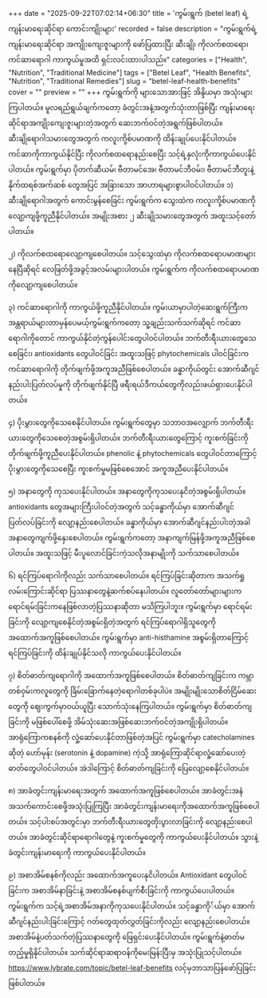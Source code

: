 +++
date = "2025-09-22T07:02:14+06:30"
title = 'ကွမ်းရွက် (betel leaf) ရဲ့ ကျန်းမာရေးဆိုင်ရာ ကောင်းကျိုးများ'
recorded = false
description = "ကွမ်းရွက်ရဲ့ ကျန်းမာရေးဆိုင်ရာ အကျိုးကျေးဇူးများကို ဖော်ပြထားပြီး ဆီးချို၊ ကိုလက်စထရော၊ ကင်ဆာရောဂါ ကာကွယ်မှုအထိ ရှင်းလင်းထားပါသည်။"
categories = ["Health", "Nutrition", "Traditional Medicine"]
tags = ["Betel Leaf", "Health Benefits", "Nutrition", "Traditional Remedies"]
slug = "betel-leaf-health-benefits"
cover = ""
preview = ""
+++
ကွမ်းရွက်ကို များသောအားဖြင့် အိန္ဒိယမှာ အသုံးများကြပါတယ်။ မူလရည်ရွယ်ချက်ကတော့ ခံတွင်းအနံ့အတွက်သုံးတာဖြစ်ပြီး ကျန်းမာရေးဆိုင်ရာအကျိုးကျေးဇူးများတဲ့အတွက် ဆေးဘက်ဝင်တဲ့အရွက်ဖြစ်ပါတယ်။ ဆီးချိုရောဂါသမားတွေအတွက် ကလူးကို့စ်ပမာဏကို ထိန်းချုပ်ပေးနိုင်ပါတယ်။ ကင်ဆာကိုကာကွယ်နိုင်ပြီး ကိုလက်စထရောနည်းစေပြီး သင့်ရဲ့နှလုံးကိုကာကွယ်ပေးနိုင်ပါတယ်။ ကွမ်းရွက်မှာ ပိုတက်ဆီယမ်၊ ဗီတာမင်အေ၊ ဗီတာမင်ဘီဝမ်း၊ ဗီတာမင်ဘီတူးနဲ့ နိုက်ထရစ်အက်ဆစ် တွေအပြင် အခြားသော အာဟာရများစွာပါဝင်ပါတယ်။
၁) ဆီးချိုရောဂါအတွက် ကောင်းမွန်စေခြင်း
ကွမ်းရွက်က သွေးထဲက ကလူးကို့စ်ပမာဏကို လျော့ကျဖို့ကူညီနိုင်ပါတယ်။ အမျိုးအစား ၂ ဆီးချိုသမားတွေအတွက် အထူးသင့်တော်ပါတယ်။

၂) ကိုလက်စထရောလျော့ကျစေပါတယ်။
သင့်သွေးထဲမှာ ကိုလက်စထရောပမာဏများနေပြီဆိုရင် လေဖြတ်ဖို့အခွင့်အလမ်းများပါတယ်။
ကွမ်းရွက်က ကိုလက်စထရောပမာဏကိုလျော့ကျစေပါတယ်။

၃) ကင်ဆာရောဂါကို ကာကွယ်ဖို့ကူညီနိုင်ပါတယ်။
ကွမ်းယာမှာပါတဲ့ဆေးရွက်ကြီးက အန္တရာယ်များတာမှန်ပေမယ့်ကွမ်းရွက်ကတော့ သူ့ချည်းသက်သက်ဆိုရင် ကင်ဆာရောဂါကိုတောင် ကာကွယ်နိုင်တဲ့ကွန်ပေါင်းတွေပါဝင်ပါတယ်။ ဘက်တီးရီးယားတွေသေစေခြင်း၊ antioxidants တွေပါဝင်ခြင်း အထူးသဖြင့် phytochemicals ပါဝင်ခြင်းက ကင်ဆာရောဂါကို တိုက်ဖျက်ဖို့အကူအညီဖြစ်စေပါတယ်။ ခန္ဓာကိုယ်တွင်း အောက်ဆီဂျင်နည်းပါးပြတ်လပ်မှုကို တိုက်ဖျက်နိုင်ပြီ ဖရီးရယ်ဒီကယ်တွေကိုလည်းဖယ်ရှားပေးနိုင်ပါတယ်။

၄) ပိုးမွှားတွေကိုသေစေနိုင်ပါတယ်။
ကွမ်းရွက်တွေမှာ သဘာဝအလျှောက် ဘက်တီးရီးယားတွေကိုသေစေတဲ့အစွမ်းရှိပါတယ်။ ဘက်တီးရီးယားတွေကြောင့် ကူးစက်ခြင်းကို တိုက်ဖျက်ဖို့ကူညီပေးနိုင်ပါတယ်။ phenolic နဲ့ phytochemicals တွေပါဝင်တာကြောင့် ပိုးမွှားတွေကိုသေစေပြီး ကူးစက်မှုမဖြစ်စေအောင် အကူအညီပေးနိုင်ပါတယ်။

၅) အနာတွေကို ကုသပေးနိုင်ပါတယ်။
အနာတွေကိုကုသပေးနုငိတဲ့အစွမ်းရှိပါတယ်။ antioxidants တွေအများကြီးပါဝင်တဲ့အတွက် သင့်ခန္ဓာကိုယ်မှာ အောက်ဆီဂျင်ပြတ်လပ်ခြင်းကို လျော့နည်းစေပါတယ်။ ခန္ဓာကိုယ်မှာ အောက်ဆီဂျင်နည်းပါးတဲ့အခါ အနာတွေကျက်ဖို့နှေးစေပါတယ်။ ကွမ်းရွက်ကတော့ အနာကျက်မြန်ဖို့အကူအညီဖြစ်စေပါတယ်။ အထူးသဖြင့် မီးပူလောင်ခြင်းကဲ့သလိုအနာမျိုးကို သက်သာစေပါတယ်။

၆) ရင်ကြပ်ရောဂါကိုလည်း သက်သာစေပါတယ်။
ရင်ကြပ်ခြင်းဆိုတာက အသက်ရှုလမ်းကြောင်းဆိုင်ရာ ပြဿနာတွေနဲ့ဆက်စပ်နေပါတယ်။ လူတော်တော်များများက ရောင်ရမ်းခြင်းကနေဖြစ်လာတဲ့ပြဿနာဆိုတာ မသိကြပါဘူး။ ကွမ်းရွက်မှာ ရောင်ရမ်းခြင်းကို လျော့ကျစေနိုင်တဲ့အစွမ်းရှိတဲ့အတွက် ရင်ကြပ်ရောဂါရှိသူတွေကို အထောက်အကူဖြစ်စေပါတယ်။ ကွမ်းရွက်မှာ anti-histhamine အစွမ်းရှိတာကြောင့် ရင်ကြပ်ခြင်းကို ထိန်းချုပ်နိုင်သလို ကာကွယ်ပေးနိုင်ပါတယ်။

၇) စိတ်ဓာတ်ကျရောဂါကို အထောက်အကူဖြစ်စေပါတယ်။
စိတ်ဓာတ်ကျခြင်းက ကမ္ဘာတစ်ဝှမ်းကလူတွေကို ခြိမ်းခြောက်နေတဲ့ရောဂါတစ်ခုပါပဲ။ အမျိုးမျိုးသောစိတ်ငြိမ်ဆေးတွေကို ဈေးကွက်မှာဝယ်ယူပြီး သောက်သုံးနေကြပါတယ်။ ကွမ်းရွက်မှာ စိတ်ဓာတ်ကျခြင်းကို မဖြစ်ပေါ်စေဖို့ အိမ်သုံးဆေးအဖြစ်ဆေးဘက်ဝင်တဲ့အကျိုးရှိပါတယ်။ အာရုံကြောကစနစ်ကို လှုံ့ဆော်ပေးနိုင်တာဖြစ်တဲ့အပြင် ကွမ်းရွက်မှာ catecholamines ဆိုတဲ့ ဟော်မုန်း (serotonin နဲ့ dopamine) ကဲ့သို့ အာရုံကြောဆိုင်ရာလှုံ့ဆော်ပေးတဲ့ဓာတ်တွေပါဝင်ပါတယ်။ အဲဒါကြောင့် စိတ်ဓာတ်ကျခြင်းကို ပြေလျော့စေနိုင်ပါတယ်။

၈) အာခံတွင်းကျန်းမာရေးအတွက် အထောက်အကူဖြစ်စေပါတယ်။
အာခံတွင်းအနံအသက်ကောင်းစေဖို့အသုံးပြုကြပြီး အာခံတွင်းကျန်းမာရေးကိုအထောက်အကူဖြစ်စေပါတယ်။ သင့်ပါးစပ်အတွင်းမှာ ဘက်တီးရီးယားတွေတိုးပွားလာခြင်းကို လျော့နည်းစေပါတယ်။ အာခံတွင်းဆိုင်ရာရောဂါတွေနဲ့ ကူးစက်မှုတွေကို ကာကွယ်ပေးနိုင်ပါတယ်။ သွားနဲ့ခံတွင်းကျန်းမာရေးကို ကာကွယ်ပေးနိုင်ပါတယ်။

၉) အစာအိမ်စနစ်ကိုလည်း အထောက်အကူပေးနုငိပါတယ်။
Antioxidant တွေပါဝင်ခြင်းက အစာအိမ်နာခြင်းနဲ့ အစာအိမ်စနစ်ပျက်စီးခြင်းကို ကာကွယ်ပေးပါတယ်။ ကွမ်းရွက်က သင့်ရဲ့အစာအိမ်အနာကိုကုသပေးနိုင်ပါတယ်။ သင့်ခန္ဓာကို်ယ်မှာ အောက်ဆီဂျင်နည်းပါးခြင်းကြောင့် ဂတ်တွေထုတ်လွှတ်ခြင်းကိုလည်း လျော့နည်းစေပါတယ်။ အစာအိမ်နဲ့ပတ်သက်တဲ့ပြဿနာတွေကို ဖြေရှင်းပေးနိုင်ပါတယ်။
ကွမ်းရွက်နဲ့ဓာတ်မတည့်မှုရှိနိုင်ပါတယ်။ သက်ဆိုင်ရာဆရာဝန်ကိုမေးမြန်းပြီးမှ အသုံးပြုသင့်ပါတယ်။
https://www.lybrate.com/topic/betel-leaf-benefits လင့်မှဘာသာပြန်ဖော်ပြခြင်းဖြစ်ပါတယ်။ 